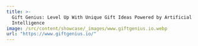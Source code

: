 ```yaml
---
title: >-
  Gift Genius: Level Up With Unique Gift Ideas Powered by Artificial
  Intelligence
image: /src/content/showcase/_images/www.giftgenius.io.webp
url: "https://www.giftgenius.io/"
---
```

